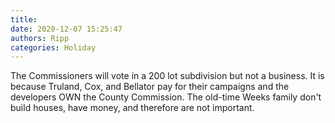 ```yaml
---
title: 
date: 2020-12-07 15:25:47
authors: Ripp
categories: Holiday
---
```


 The Commissioners will vote in a 200 lot subdivision but not a business.  It is because Truland, Cox, and Bellator pay for their campaigns and the developers OWN the County Commission.
The old-time Weeks family don't build houses, have money, and therefore are not important.